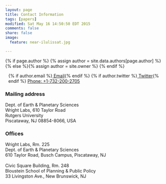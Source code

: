 ```yaml
---
layout: page
title: Contact Information
tags: [papers]
modified: Sat May 16 14:50:50 EDT 2015
comments: false
share: false
image:
  feature: near-ilulissat.jpg

---
```



{% if page.author %}
  {% assign author = site.data.authors[page.author] %}{% else %}{% assign author = site.owner %}
  {% endif %}



<div style="margin: 10px" itemscope itemtype="http://schema.org/Person">
<p>
  {% if author.email %}<a href="mailto:{{ author.email }}" class="author-social" target="_blank"><i class="fa fa-fw fa-envelope-square"></i> Email</a>{% endif %}
  {% if author.twitter %}<a href="http://twitter.com/{{ author.twitter }}" class="author-social" target="_blank"><i class="fa fa-fw fa-twitter-square"></i> Twitter</a>{% endif %}
<a class="author-social" href="tel:+17322002705"><i class="fa fa-fw fa-phone-square"></i> Phone: +1-732-200-2705</a>
</p>
</div>


### Mailing address

Dept. of Earth & Planetary Sciences  
Wright Labs, 610 Taylor Road  
Rutgers University  
Piscataway, NJ 08854-8066, USA

### Offices 

Wright Labs, Rm. 225  
Dept. of Earth & Planetary Sciences  
610 Taylor Road, Busch Campus, Piscataway, NJ  
&nbsp;  
Civic Square Building, Rm. 248  
Bloustein School of Planning & Public Policy  
33 Livingston Ave., New Brunswick, NJ
